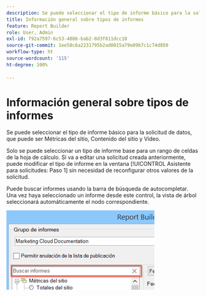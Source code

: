 ```yaml
---
description: Se puede seleccionar el tipo de informe básico para la solicitud de datos, que puede ser Métricas del sitio, Contenido del sitio y Vídeo.
title: Información general sobre tipos de informes
feature: Report Builder
role: User, Admin
exl-id: f92a7597-6c53-4886-bab2-8d3f811dcc18
source-git-commit: 1ee50c6a2231795b2ad0015a79e09b7c1c74d850
workflow-type: ht
source-wordcount: '115'
ht-degree: 100%

---
```


# Información general sobre tipos de informes

Se puede seleccionar el tipo de informe básico para la solicitud de datos, que puede ser Métricas del sitio, Contenido del sitio y Vídeo.

Solo se puede seleccionar un tipo de informe base para un rango de celdas de la hoja de cálculo. Si va a editar una solicitud creada anteriormente, puede modificar el tipo de informe en la ventana [!UICONTROL Asistente para solicitudes: Paso 1] sin necesidad de reconfigurar otros valores de la solicitud.

Puede buscar informes usando la barra de búsqueda de autocompletar. Una vez haya seleccionado un informe desde este control, la vista de árbol seleccionará automáticamente el nodo correspondiente.

![](assets/search_reports.png)
